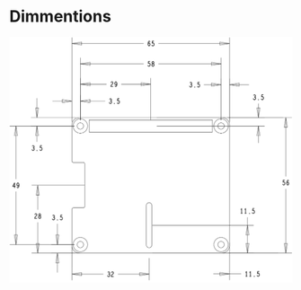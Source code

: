 # Dimmentions

<img src="https://raw.githubusercontent.com/butter-robotics/Butter.MAS.HardwareWiki/master/resources/Dynamixel_X_Pro_Mechanical.png" class="img-fluid my-2" alt="Mechanical Dimmentions">